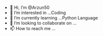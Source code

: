 - 👋 Hi, I’m @Arzun50
- 👀 I’m interested in ...Coding
- 🌱 I’m currently learning ...Python Language
- 💞️ I’m looking to collaborate on ...
- 📫 How to reach me ...

<!---
Arzun50/Arzun50 is a ✨ special ✨ repository because its `README.md` (this file) appears on your GitHub profile.
You can click the Preview link to take a look at your changes.
--->
